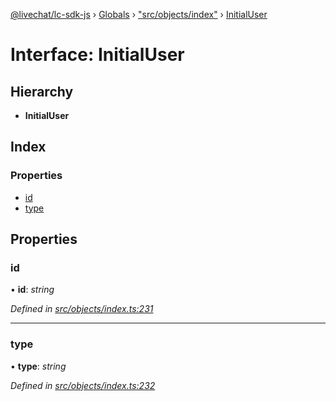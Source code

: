 [@livechat/lc-sdk-js](../README.md) › [Globals](../globals.md) › ["src/objects/index"](../modules/_src_objects_index_.md) › [InitialUser](_src_objects_index_.initialuser.md)

# Interface: InitialUser

## Hierarchy

* **InitialUser**

## Index

### Properties

* [id](_src_objects_index_.initialuser.md#id)
* [type](_src_objects_index_.initialuser.md#type)

## Properties

###  id

• **id**: *string*

*Defined in [src/objects/index.ts:231](https://github.com/livechat/lc-sdk-js/blob/ce4846a/src/objects/index.ts#L231)*

___

###  type

• **type**: *string*

*Defined in [src/objects/index.ts:232](https://github.com/livechat/lc-sdk-js/blob/ce4846a/src/objects/index.ts#L232)*
